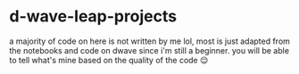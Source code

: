 # d-wave-leap-projects

a majority of code on here is not written by me lol, most is just adapted from the notebooks and code on dwave since i'm still a beginner.
you will be able to tell what's mine based on the quality of the code 😌
